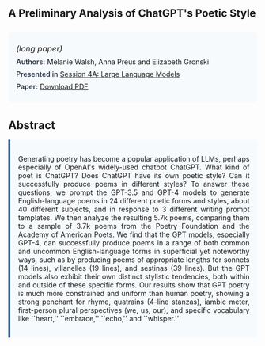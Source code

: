 
<style>    
    h2 {
        margin-top: 0;
        margin-bottom: 1.5rem;
        line-height: 1.3;
    }
    
    h3 {
        margin-top: 2rem;
        margin-bottom: 1rem;
        font-size: 1.4rem;
        font-weight:bold;
    }
    
    .metadata {
        background-color: #f7fafc;
        padding: 1rem;
        border-radius: 6px;
        margin-bottom: 2rem;
    }
    
    .metadata p {
        margin: 0.5rem 0;
    }
    
    .abstract {
        text-align: justify;
        padding: 1rem;
        background-color: #f7fafc;
        border-left: 4px solid #2c5282;
        border-radius: 0 6px 6px 0;
    }
    
    strong {
        color: #2d3748;
        font-weight: 600;
    }
</style>
<main role="main">
<h2>A Preliminary Analysis of ChatGPT's Poetic Style</h2>

<section class="metadata">
<p style='font-size:1rem'><i>(long paper)</i></p>
<p><strong>Authors:</strong> Melanie Walsh, Anna Preus and Elizabeth Gronski</p>
<p><strong>Presented in</strong> <a href="/programme/#session4A">Session 4A: Large Language Models</a></p>
<p><strong>Paper:</strong> <a href="https://ceur-ws.org/Vol-3558/paper122.pdf">Download PDF</a></p>
</section>

<section>
<h3>Abstract</h3>
<div class="abstract">
<p>Generating poetry has become a popular application of LLMs, perhaps especially of  OpenAI's widely-used chatbot ChatGPT. What kind of poet is ChatGPT? Does ChatGPT have its own poetic style? Can it successfully produce poems in  different  styles?    To answer these questions, we prompt the GPT-3.5 and GPT-4 models to generate English-language poems in 24 different poetic forms and styles, about 40 different subjects,  and in response to 3 different writing prompt templates. We then analyze the resulting 5.7k poems, comparing them to a sample of 3.7k poems from the Poetry Foundation and the Academy of American Poets. We find that the GPT models, especially GPT-4, can successfully produce poems in a range of both common and uncommon English-language forms in superficial yet noteworthy ways, such as by producing poems of appropriate lengths for sonnets (14 lines), villanelles (19 lines), and sestinas (39 lines). But the GPT models also exhibit their own distinct stylistic tendencies, both within and outside of these specific forms. Our results show that GPT poetry is much more constrained and uniform than human poetry, showing a strong penchant for rhyme, quatrains (4-line stanzas), iambic meter, first-person plural perspectives (we, us, our), and specific vocabulary like ``heart,'' ``embrace,'' ``echo,'' and ``whisper.''</p>
</div>
</section>
</main>